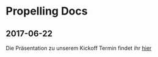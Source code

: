 # Propelling Docs

## 2017-06-22

Die Präsentation zu unserem Kickoff Termin findet ihr [hier](2017-06-22-kickoff/index.html)

